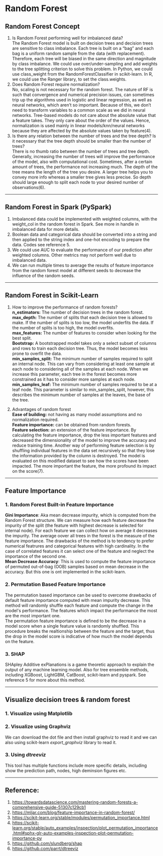 <h1>Random Forest</h1>

## Random Forest Concept
1.	Is Random Forest performing well for imbalanced data? </br>
The Random Forest model is built on decision trees and decision trees are sensitive to class imbalance. Each tree is built on a “bag” and each bag is a uniform random sample from the data (with replacement). Therefore, each tree will be biased in the same direction and magnitude by class imbalance. 
We could use over/under-sampling and add weights to the tree splitting criterion to solve this problem. In Python, we could use class_weight from the RandomForestClassifier in scikit-learn. In R, we could use the Ranger library, to set the class.weights. 
2.	Does Random Forest require normalization?</br>
No, scaling is not necessary for the random forest. 
The nature of RF is such that convergence and numerical precision issues, can sometimes trip up the algorithms used in logistic and linear regression, as well as neural networks, which aren’t so important. Because of this, we don’t need to transform variables to a common scale as we did in neural networks.
Tree-based models do not care about the absolute value that a feature takes. They only care about the order of the values. Hence, normalization is used mainly in linear models/knn/neural networks because they are affected by the absolute values taken by feature(4).
3.	Is there any relation between the number of trees and the tree depth? Is it necessary that the tree depth should be smaller than the number of trees?</br>
There is no thumb ratio between the number of trees and tree depth. Generally, increasing the number of trees will improve the performance of the model, also with computational cost. Sometimes, after a certain amount of trees, the performance not increasing much.
The depth of the tree means the length of the tree you desire. A larger tree helps you to convey more info whereas a smaller tree gives less precise. So depth should large enough to split each node to your desired number of observations(6).


***
## Random Forest in Spark (PySpark)
1.	Imbalanced data could be implemented with weighted columns, with the weight_col in the random forest in Spark. See more in handle in imbalanced data for more details.
2.	Boolean data and categorical data should be converted into a string and then applied to the string index and one-hot encoding to prepare the data. Codes see reference 5. 
3.	We could use AUC to evaluate the performance of our prediction after weighted columns. Other metrics may not perform well due to imbalanced data. 
4.	We can run multiple times to average the results of feature importance from the random forest model at different seeds to decrease the influence of the random seeds. 


***
## Random Forest in Scikit-Learn
1.	How to improve the performance of random forests?<br/>
**n_estimators:** The number of decision trees in the random forest. <br/>
**max_depth:** The number of splits that each decision tree is allowed to make. If the number of splits is too low, the model underfits the data. If the number of splits is too high, the model overfits. <br/>
**max_features:** The number of features to consider when looking for the best split.  <br/>
**Bootstrap:** A bootstrapped model takes only a select subset of columns and rows to train each decision tree. Thus, the model becomes less prone to overfit the data. <br/>
**min_samples_split:** The minimum number of samples required to split an internal node. This can vary from considering at least one sample at each node to considering all of the samples at each node. When we increase this parameter, each tree in the forest becomes more constrained as it has to consider more samples at each node.<br/>
**min_samples_leaf:** The minimum number of samples required to be at a leaf node. This parameter is similar to min_samples_split, however, this describes the minimum number of samples at the leaves, the base of the tree.  

2.	Advantages of random forest<br/>
**Ease of building:** not having as many model assumptions and no normalization required. <br/>
**Feature importance:** can be obtained from random forests.<br/>
**Feature selection:** an extension of the feature importance. By calculating the feature importance, drop the less important features and decreased the dimensionality of the model to improve the accuracy and reduce training time. Another way of performing feature selection is by shuffling individual features in the data set recursively so that they lose the information provided by the column is destroyed. The model is evaluated on this modified dataset to see how the scores have been impacted. The more important the feature, the more profound its impact on the score(7).


***
## Feature Importance
### 1. Random Forest Built-in Feature Importance
**Gini Importance**: Aka mean decrease impurity, which is computed from the Random Forest structure. We can measure how each feature decrease the impurity of the split (the feature with highest decrease is selected for internal node). For each feature we can collect how on average it decreases the impurity. The average oover all trees in the forest is the measure of the feature importance. The drawbacks of the method is to tendency to prefer numerical featrures and categorical features with high cardinality. In the case of correlated features it can select one of the feature and neglect the importance of the second one. </br>
**Mean Decrease Accuracy**: This is used to compute the feature importance of permuted out-of-bag (OOB) samples based on mean decrease in the accuracy. But this one is ont implemented in the scikit-learn. 

### 2. Permutation Based Feature Importance
The permutation based importance can be used to overcome drawbacks of default feature importance computed with mean impurity decrease. This method will randomly shuffle each feature and compute the change in the model's performance. The features which impact the performance the most are the most important one. </br>
The permutation feature importance is defined to be the decrease in a model score when a single feature value is randomly shuffled. This procedure breaks the realtionship between the feature and the target, thus the drop in the model score is indicative of how much the model depends on the feature. 

### 3. SHAP
SHApley Additive exPlanations is a game theoretic approach to explain the output of any machine learning model. Also for tree ensemble methods, including XGBoost, LightGBM, CatBoost, scikit-learn and pyspark. See reference 5 for more about this method. 

***
## Visualize decision trees & random forest
### 1. Visualize using Matplotlib

### 2. Visualize using Graphviz
We can download the dot file and then install graphviz to read it and we can also using scikit-learn *export_graphviz* library to read it.

### 3. Using *dtreeviz*
This tool has multiple functions include more specific details, including show the prediction path, nodes, high deminsion figures etc. 


***
## Reference:
1. https://towardsdatascience.com/mastering-random-forests-a-comprehensive-guide-51307c129cb1
2. https://mljar.com/blog/feature-importance-in-random-forest/
3. https://scikit-learn.org/stable/modules/permutation_importance.html
4. https://scikit-learn.org/stable/auto_examples/inspection/plot_permutation_importance.html#sphx-glr-auto-examples-inspection-plot-permutation-importance-py
5. https://github.com/slundberg/shap
6. https://github.com/parrt/dtreeviz

